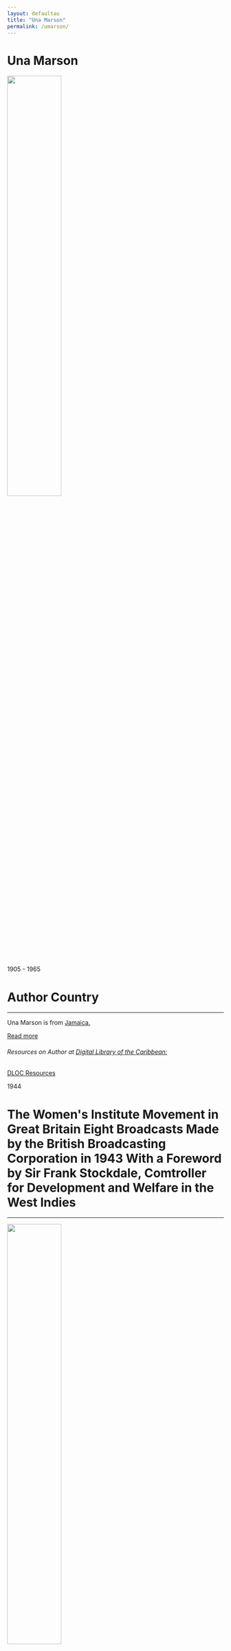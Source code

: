 ```yaml
---
layout: defaultau
title: "Una Marson"
permalink: /umarson/
---
```

<!-- partial:index.partial.html -->
<div class="content">
    <h1>Una Marson</h1>
    <div class="quote">
        <div><img src="https://bluebanyanbooks.com/wp-content/uploads/2020/12/una-marson-thumb.jpg" height="50%" width = "50%" class="logo"></div>
    </div>
    <div class="timeline">
        <div style="padding-bottom:100px;"></div>
        <div class="block">
            <div class="date right"><p class="right">1905 - 1965</p></div>
            <div class="dot"></div>
            <div class="left first">
            <div class="author_country">
                <h1>Author Country</h1><hr>
          <div class="aclocation">  <p> Una Marson is from <a href="{{ site.baseurl }}/4/"> Jamaica.</a></p> </div>
                <div class="acreadmore"> <a href="https://en.wikipedia.org/wiki/Una_Marson" target="_blank">Read more</a> </div>
<div class="aclocation">  <h6>Resources on Author at <a href="https://dloc.com" target="_blank">Digital Library of the Caribbean:</a></h6></div>
              <div class="dlocresources"><a href="{{ site.baseurl }}/umarson_dloc" target="_blank">DLOC Resources</a></div>
            </div>
            </div>
        </div>
        <div class="block">
            <div class="date left"><p class="left">1944</p></div>
            <div class="dot"></div>
            <div class="right hide">
                <h1>The Women's Institute Movement in Great Britain Eight Broadcasts Made by the British Broadcasting Corporation in 1943 With a Foreword by Sir Frank Stockdale, Comtroller for Development and Welfare in the West Indies</h1><hr>
                <p><img src="https://cdn.vectorstock.com/i/preview-1x/48/06/image-preview-icon-picture-placeholder-vector-31284806.jpg" height="50%" width = "50%"></p>
                <p>Language: English <br/>
                Publisher: Barbados Advocate Co.<br/>
                Pub_location: Fontabelle, Barbados<br/>
                Genre: Nonfiction<br/>
                Length: 76</p>
            </div>
        </div>
       <div class="block">
            <div class="date right"><p class="right">2011</p></div>
            <div class="dot"></div>
            <div class="left hide">
                <h1>Selected poems</h1><hr>
                <p><img src="https://www.peepaltreepress.com/sites/default/files/styles/book_cover_large/public/9781845231682.jpg?itok=IDevZzuU" height="50%" width = "50%"></p>
                <p>Language: English <br/>
                Publisher: Peepal Tree<br/>
                Pub_location: Leeds, LDN, England<br/>
                Genre: Biography<br/>
                Length: 184</p>
            </div>
        </div>
         <div class="block">
            <div class="date left"><p class="left">2016</p></div>
            <div class="dot"></div>
            <div class="right hide">
                <h1>Pocomania and London Calling</h1><hr>
                <p><img src="https://images-na.ssl-images-amazon.com/images/I/51A-r9vfCTL._SX320_BO1,204,203,200_.jpg" height="50%" width = "50%"></p>
                <p>Language: English <br/>
                Publisher: Pocomania and London calling<br/>
                Pub_location: Kingston, Jamaica<br/>
                Genre: Fiction (Novel) <br/>
                Length: 154</p>
            </div>
        </div>
        <div style="padding-bottom:100px;"></div>
    </div>
    <!-- partial -->
<script src='https://cdnjs.cloudflare.com/ajax/libs/jquery/3.1.1/jquery.min.js'></script><script  src="{{ site.baseurl }}/assets/js/authorscript.js"></script>